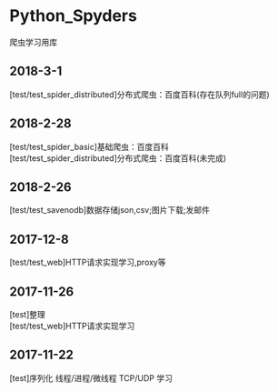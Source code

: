 # Python_Spyders
爬虫学习用库

## 2018-3-1
[test/test_spider_distributed]分布式爬虫：百度百科(存在队列full的问题)  

## 2018-2-28
[test/test_spider_basic]基础爬虫：百度百科  
[test/test_spider_distributed]分布式爬虫：百度百科(未完成)  

## 2018-2-26
[test/test_savenodb]数据存储json,csv;图片下载;发邮件  

## 2017-12-8
[test/test_web]HTTP请求实现学习,proxy等  

## 2017-11-26
[test]整理  
[test/test_web]HTTP请求实现学习


## 2017-11-22
[test]序列化 线程/进程/微线程 TCP/UDP 学习

